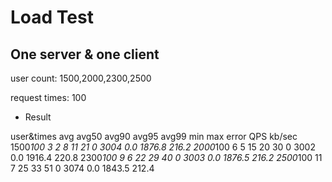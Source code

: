 ﻿# Load Test

## One server & one client

user count: 1500,2000,2300,2500

request times: 100

* Result

user&times	avg	avg50	avg90	avg95	avg99	min		max		error		QPS		kb/sec
1500*100	 3		2		8	11		21		0		3004	0.0		1876.8	216.2
2000*100	 6		5		15	20		30		0		3002	0.0		1916.4	220.8
2300*100	 9		6		22	29		40		0		3003	0.0		1876.5	216.2
2500*100	11		7		25	33		51		0		3074	0.0		1843.5	212.4